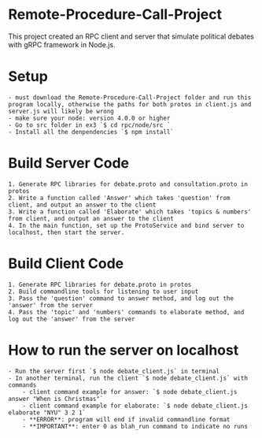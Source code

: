 # Remote-Procedure-Call-Project

This project created an RPC client and server that simulate political debates with gRPC framework in Node.js.

# Setup
	- must download the Remote-Procedure-Call-Project folder and run this program locally, otherwise the paths for both protos in client.js and server.js will likely be wrong
	- make sure your node: version 4.0.0 or higher
	- Go to src folder in ex3 `$ cd rpc/node/src `
	- Install all the denpendencies `$ npm install`

# Build Server Code
	1. Generate RPC libraries for debate.proto and consultation.proto in protos
	2. Write a function called 'Answer' which takes 'question' from client, and output an answer to the client 
	3. Write a function called 'Elaborate' which takes 'topics & numbers' from client, and output an answer to the client 
	4. In the main function, set up the ProtoService and bind server to localhost, then start the server.

# Build Client Code
	1. Generate RPC libraries for debate.proto in protos
	2. Build commandline tools for listening to user input 
	3. Pass the 'question' command to answer method, and log out the 'answer' from the server
	4. Pass the 'topic' and 'numbers' commands to elaborate method, and log out the 'answer' from the server

# How to run the server on localhost
	- Run the server first `$ node debate_client.js` in terminal
	- In another terminal, run the client `$ node debate_client.js` with commands
		- client command example for answer: `$ node debate_client.js answer "When is Christmas"`
		- client command example for elaborate: `$ node debate_client.js elaborate "NYU" 3 2 1`
		- **ERROR**: program will end if invalid commandline format
		- **IMPORTANT**: enter 0 as blah_run command to indicate no runs
